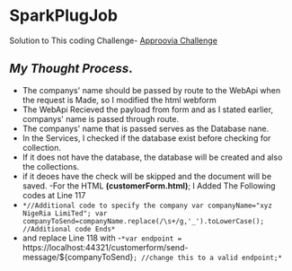 # SparkPlugJob
Solution to This coding Challenge- [Approovia Challenge](https://github.com/Approovia-Limited/CodingChallenge-02-22)

## *My Thought Process*.
- The companys' name should be passed by route to the WebApi when the request is Made, so I modified the  html webform
- The WebApi Recieved the payload from form and as I stated earlier, companys' name is passed through route.
- The companys' name that is passed serves as the Database nane.
- In the Services, I checked if the database exist before checking for collection.
- If it does not have the database, the database will be created and also the collections.
- if it deoes have the check will be skipped and the document will be saved.
 -For the HTML **(customerForm.html)**; I Added The Following codes at Line 117
 - `*//Additional code to specify the company
  var companyName="xyz NigeRia LimiTed";
  var companyToSend=companyName.replace(/\s+/g,'_').toLowerCase();
  //Additional code Ends*`
 - and replace Line 118 with
 -`*var endpoint = `https://localhost:44321/customerform/send-message/${companyToSend}`; //change this to a valid endpoint;*`
